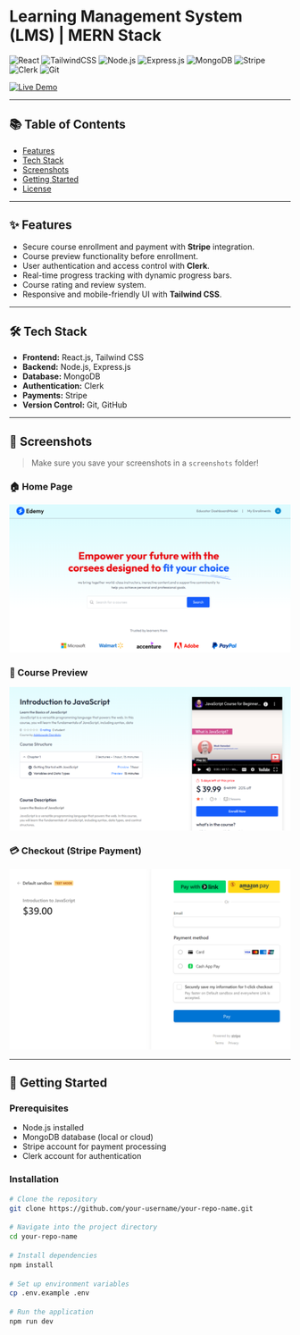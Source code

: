 # Learning Management System (LMS) | MERN Stack

![React](https://img.shields.io/badge/Frontend-React-blue?logo=react)
![TailwindCSS](https://img.shields.io/badge/Style-TailwindCSS-38B2AC?logo=tailwindcss)
![Node.js](https://img.shields.io/badge/Backend-Node.js-green?logo=node.js)
![Express.js](https://img.shields.io/badge/Server-Express-black?logo=express)
![MongoDB](https://img.shields.io/badge/Database-MongoDB-4EA94B?logo=mongodb)
![Stripe](https://img.shields.io/badge/Payments-Stripe-6772e5?logo=stripe)
![Clerk](https://img.shields.io/badge/Auth-Clerk-5436DA?logo=clerk)
![Git](https://img.shields.io/badge/VersionControl-Git-orange?logo=git)

[![Live Demo](https://img.shields.io/badge/Live-Demo-green?style=for-the-badge&logo=vercel)](https://lms-frontend-lovat-rho.vercel.app/)

---

## 📚 Table of Contents

- [Features](#-features)
- [Tech Stack](#-tech-stack)
- [Screenshots](#-screenshots)
- [Getting Started](#-getting-started)
- [License](#-license)

---

## ✨ Features

- Secure course enrollment and payment with **Stripe** integration.
- Course preview functionality before enrollment.
- User authentication and access control with **Clerk**.
- Real-time progress tracking with dynamic progress bars.
- Course rating and review system.
- Responsive and mobile-friendly UI with **Tailwind CSS**.

---

## 🛠️ Tech Stack

- **Frontend:** React.js, Tailwind CSS
- **Backend:** Node.js, Express.js
- **Database:** MongoDB
- **Authentication:** Clerk
- **Payments:** Stripe
- **Version Control:** Git, GitHub

---

## 📸 Screenshots

> Make sure you save your screenshots in a `screenshots` folder!

### 🏠 Home Page
![Home Page](./screenshots/home.png)

### 🎥 Course Preview
![Course Preview](./screenshots/preview.png)

### 💳 Checkout (Stripe Payment)
![Checkout Page](./screenshots/checkout.png)


---

## 🚀 Getting Started

### Prerequisites

- Node.js installed
- MongoDB database (local or cloud)
- Stripe account for payment processing
- Clerk account for authentication

### Installation

```bash
# Clone the repository
git clone https://github.com/your-username/your-repo-name.git

# Navigate into the project directory
cd your-repo-name

# Install dependencies
npm install

# Set up environment variables
cp .env.example .env

# Run the application
npm run dev
